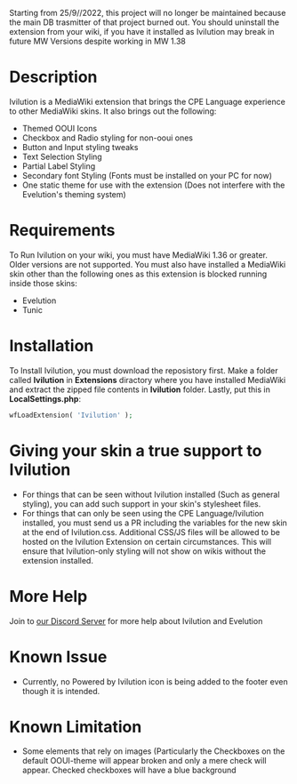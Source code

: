 Starting from 25/9//2022, this project will no longer be maintained because the main DB trasmitter of that project burned out. You should uninstall the extension from your wiki, if you have it installed as Ivilution may break in future MW Versions despite working in MW 1.38

# Description
Ivilution is a MediaWiki extension that brings the CPE Language experience to other MediaWiki skins. It also brings out the following:
- Themed OOUI Icons
- Checkbox and Radio styling for non-ooui ones
- Button and Input styling tweaks
- Text Selection Styling
- Partial Label Styling
- Secondary font Styling (Fonts must be installed on your PC for now)
- One static theme for use with the extension (Does not interfere with the Evelution's theming system)

# Requirements
To Run Ivilution on your wiki, you must have MediaWiki 1.36 or greater. Older versions are not supported. You must also have installed a MediaWiki skin other than the following ones as this extension is blocked running inside those skins:
- Evelution
- Tunic

# Installation
To Install Ivilution, you must download the reposistory first. Make a folder called **Ivilution** in **Extensions** diractory where you have installed MediaWiki and extract the zipped file contents in **Ivilution** folder.  Lastly, put this in **LocalSettings.php**:
```php
wfLoadExtension( 'Ivilution' );
```

# Giving your skin a true support to Ivilution
- For things that can be seen without Ivilution installed (Such as general styling), you can add such support in your skin's stylesheet files.
- For things that can only be seen using the CPE Language/Ivilution installed, you must send us a PR including the variables for the new skin at the end of Ivilution.css. Additional CSS/JS files will be allowed to be hosted on the Ivilution Extension on certain circumstances. This will ensure that Ivilution-only styling will not show on wikis without the extension installed.

# More Help
Join to [our Discord Server](https://discord.gg/a6FbV6zWFs) for more help about Ivilution and Evelution

# Known Issue
- Currently, no Powered by Ivilution icon is being added to the footer even though it is intended.

# Known Limitation
- Some elements that rely on images (Particularly the Checkboxes on the default OOUI-theme will appear broken and only a mere check will appear. Checked checkboxes will have a blue background
